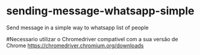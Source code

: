# sending-message-whatsapp-simple
Send message in a simple way to whatsapp list of people

#Necessario utilizar o Chromedriver compativel com a sua versão de Chrome 
https://chromedriver.chromium.org/downloads
